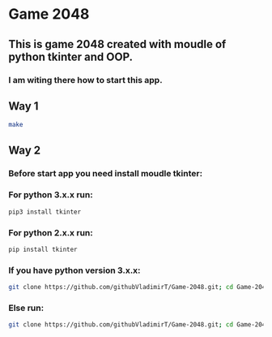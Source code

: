 # Game 2048

## This is game 2048 created with moudle of python tkinter and OOP.

### I am witing there how to start this app.

## Way 1
```bash
make
```

## Way 2
### Before start app you need install moudle tkinter:
### For python 3.x.x run:
```bash
pip3 install tkinter
```
### For python 2.x.x run:
```bash
pip install tkinter
```

### If you have python version 3.x.x:
```sh
git clone https://github.com/githubVladimirT/Game-2048.git; cd Game-2048; python3 Game2048.py
```
### Else run:
```sh
git clone https://github.com/githubVladimirT/Game-2048.git; cd Game-2048; python Game2048.py
```
